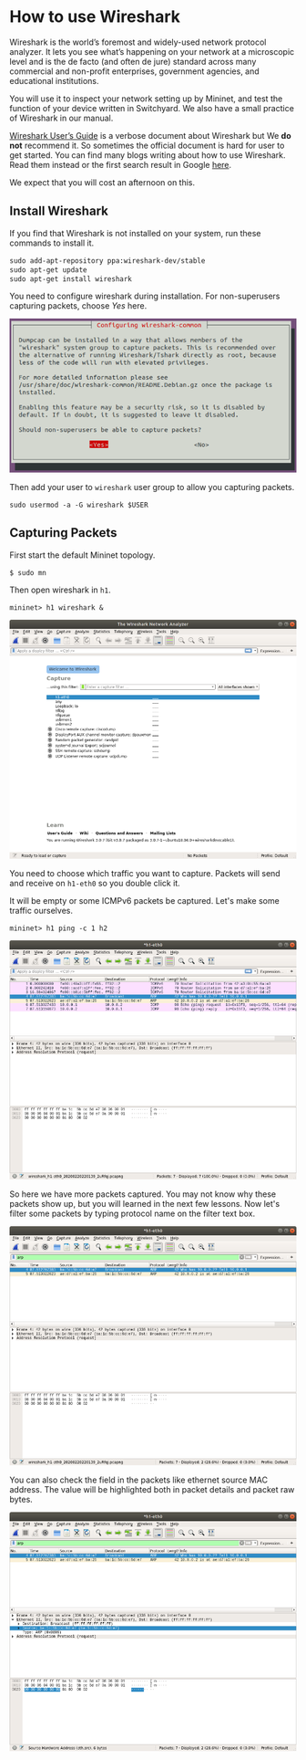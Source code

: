 # How to use Wireshark

Wireshark is the world’s foremost and widely-used network protocol analyzer. It lets you see what’s happening on your network at a microscopic level and is the de facto (and often de jure) standard across many commercial and non-profit enterprises, government agencies, and educational institutions.

You will use it to inspect your network setting up by Mininet, and test the function of your device written in Switchyard. We also have a small practice of Wireshark in our manual.

[Wireshark User’s Guide](https://www.wireshark.org/docs/wsug_html/) is a verbose document about Wireshark but We **do not** recommend it. So sometimes the official document is hard for user to get started. You can find many blogs writing about how to use Wireshark. Read them instead or the first search result in Google [here](https://www.howtogeek.com/104278/how-to-use-wireshark-to-capture-filter-and-inspect-packets/).

We expect that you will cost an afternoon on this.

## Install Wireshark

If you find that Wireshark is not installed on your system, run these commands to install it.

```
sudo add-apt-repository ppa:wireshark-dev/stable
sudo apt-get update
sudo apt-get install wireshark
```

You need to configure wireshark during installation. For non-superusers capturing packets, choose *Yes* here.

![configure-wireshark](assets/configure-wireshark.png)

Then add your user to `wireshark` user group to allow you capturing packets.

```
sudo usermod -a -G wireshark $USER
```

## Capturing Packets

First start the default Mininet topology.

```
$ sudo mn
```

Then open wireshark in `h1`.

```
mininet> h1 wireshark &
```

![wireshark-window](./assets/wireshark_0.png)

You need to choose which traffic you want to capture. Packets will send and receive on `h1-eth0` so you double click it.

It will be empty or some ICMPv6 packets be captured. Let's make some traffic ourselves.

```
mininet> h1 ping -c 1 h2
```

![wireshark-window](./assets/wireshark_1.png)

So here we have more packets captured. You may not know why these packets show up, but you will learned in the next few lessons. Now let's filter some packets by typing protocol name on the filter text box.

![wireshark-window](./assets/wireshark_2.png)

You can also check the field in the packets like ethernet source MAC address. The value will be highlighted both in packet details and packet raw bytes.

![wireshark-window](./assets/wireshark_3.png)
